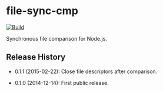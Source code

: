file-sync-cmp
=============

[![Build](https://github.com/mgeisler/file-sync-cmp/actions/workflows/build.yml/badge.svg?branch=master)](https://github.com/mgeisler/file-sync-cmp/actions/workflows/build.yml)

Synchronous file comparison for Node.js.


Release History
---------------

* 0.1.1 (2015-02-22): Close file descriptors after comparison.

* 0.1.0 (2014-12-14): First public release.
